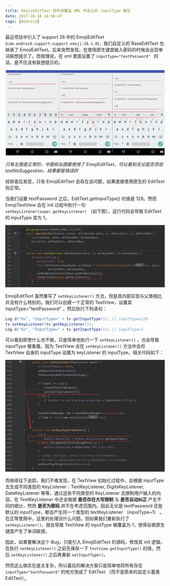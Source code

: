 ```yaml
---
title: EmojiEditText 控件会覆盖 XML 中定义的 inputType 属性
date: 2017-10-18 14:58:47
tags: [Android]
---
```



最近项目中引入了 support 26 中的 EmojiEditText (`com.android.support:support-emoji:26.1.0`)，我们自定义的 BaseEditText 也继承了 EmojiEditText。后来突然发现，在使用原生键盘输入密码的时候会出现单词联想提示了。而按理说，在 xml 里面设置了 `inputType="textPassword" ` 的话，是不应该有联想提示的。

<!-- more -->

![正常的密码输入键盘与使用了 EmojiEditText 之后的密码键盘区别](/img/Emoji-Et-demo.png)

*只有左图是正常的，中图和右图都使用了 EmojiEditText，可以看到无论是否添加 textNoSuggestion，结果都是错误的*

经排查后发现，只有 EmojiEditText 会存在该问题，如果直接使用原生的 EditText 则正常。

当我们设置 textPassword 之后，EditText.getInputType() 的值是 129。然而 EmojiTextView 会在 init 过程中执行一句 `setKeyListener(super.getKeyListener)` （如下图），这行代码会导致 EditText 的 inputType 变为 1。

![EmojiEditText init 方法中导致 inputType 出错的语句](/img/Emoji-Et-init.png)

EmojiEditText 虽然重写了 `setKeyListener()` 方法，但是其内部实现与父类相比并没有什么特别的。我们可以创建一个正常的 TextView，设置其 inputType="textPassword" ，然后执行下列语句：

```JAVA
Log.d("6v", "InputType=" + tv.getInputType()); // inputType=129
tv.setKeyListener(tv.getKeyListener());
Log.d("6v", "InputType=" + tv.getInputType()); // inputType=1
```

可以看到即使什么也不做，只是简单地执行一下 `setKeyListener()` ，也会导致 inputType 被重置。因为 TextView 会在 `setKeyListener()` 方法中会将 TextView 自身的 inputType 设置为 keyListener 的 inputType。相关代码如下：

![Emoji setKeyListener 相关代码](/img/Emoji-Et-Keylistener.png)

而继续往下追踪，我们不难发现，在 TextView 初始化过程中，会根据 inputType 去生成不同类型的 KeyListener：TextKeyListener, DigitsKeyListener, DateKeyListener 等等，通过这些不同类型的 KeyListener 去限制用户输入的内容。在 TextKeyListener 中还会根据 **是否存在大写限制** 与 **是否自动纠正** 产生不同的细分，然而 **是否为密码** 并不在考虑范围内。因此无论是 textPassword 还是默认的 inputType，都会产生同一个类型的 textKeyListener （inputType=1） 。在正常使用中，这里的处理没什么问题。但如果我们重新执行了 `setKeyListener()`，就会导致 TextView 的 inputType 被覆盖为 1，使得谷歌原生键盘产生了单词联想。

因此，如果要解决这个 Bug，只能引入 EmojiEditText 的源码，修改其 init 逻辑，在执行 `setKeyListener()` 之前先保存一下 `TextView.getInputType()` 的值，然后 `setKeyListener()` 之后再重新 `setInputType()`。

然而这么做实在是太复杂，所以最后的解决方案只是简单地将所有存在 `inputType="textPassword"` 的地方改成了 EditText （而不是原来的自定义基类 EditText）。
